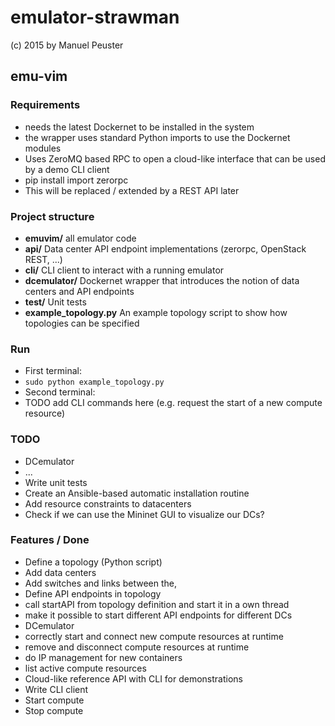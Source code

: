 # emulator-strawman

(c) 2015 by Manuel Peuster


## emu-vim

### Requirements
* needs the latest Dockernet to be installed in the system
 * the wrapper uses standard Python imports to use the Dockernet modules
* Uses ZeroMQ based RPC to open a cloud-like interface that can be used by a demo CLI client
 * pip install import zerorpc
 * This will be replaced / extended by a REST API later

### Project structure
* **emuvim/** all emulator code 
 * **api/** Data center API endpoint implementations (zerorpc, OpenStack REST, ...)
 * **cli/** CLI client to interact with a running emulator
 * **dcemulator/** Dockernet wrapper that introduces the notion of data centers and API endpoints
 * **test/** Unit tests
 * **example_topology.py** An example topology script to show how topologies can be specified

### Run
* First terminal:
 * `sudo python example_topology.py`
* Second terminal:
 * TODO add CLI commands here (e.g. request the start of a new compute resource)


### TODO
* DCemulator
 * ...
* Write unit tests
* Create an Ansible-based automatic installation routine
* Add resource constraints to datacenters
* Check if we can use the Mininet GUI to visualize our DCs?


### Features / Done
* Define a topology (Python script)
 * Add data centers
 * Add switches and links between the,
* Define API endpoints in topology
 * call startAPI from topology definition and start it in a own thread
 * make it possible to start different API endpoints for different DCs
* DCemulator
 * correctly start and connect new compute resources at runtime
 * remove and disconnect compute resources at runtime
 * do IP management for new containers
 * list active compute resources
* Cloud-like reference API with CLI for demonstrations
 * Write CLI client
 * Start compute
 * Stop compute
